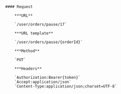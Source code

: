     #### Request

        ***URL**

        `/user/orders/pause/17`

        ***URL template**

        `/user/orders/pause/{orderId}`

        ***Method**

        `PUT`

        ***Headers**

        `Authorization:Bearer{token}`
        `Accept:application/json`
        `Content-Type:application/json;charset=UTF-8`

